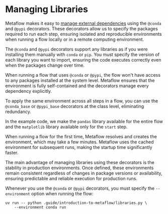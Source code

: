 # Managing Libraries

Metaflow makes it easy to [manage external dependencies](https://docs.metaflow.org/scaling/dependencies/libraries) using the `@conda` and `@pypi` decorators. These decorators allow us to specify the packages required to run each step, ensuring isolated and reproducible environments when running a flow locally or in a remote computing environment.

The `@conda` and `@pypi` decorators support any libraries as if you were installing them manually with `conda` or `pip`. You must specify the version of each library you want to import, ensuring the code executes correctly even when the packages change over time.

When running a flow that uses `@conda` or `@pypi`, the flow won't have access to any packages installed at the system level. Metaflow ensures that the environment is fully self-contained and the decorators manage every dependency explicitly.

To apply the same environment across all steps in a flow, you can use the `@conda_base` or `@pypi_base` decorators at the class level, eliminating redundancy.

In the example code, we make the `pandas` library available for the entire flow and the `matplotlib` library available only for the `start` step.

When running a flow for the first time, Metaflow resolves and creates the environment, which may take a few minutes. Metaflow uses the cached environment for subsequent runs, making the startup time significantly faster.

The main advantage of managing libraries using these decorators is the stability in production environments. Once defined, these environments remain consistent regardless of changes in package versions or availability, ensuring predictable and reliable execution for production runs.

Whenever you use the `@conda` or `@pypi` decorators, you must specify the `--environment` option when running the flow:

```shell
uv run -- python .guide/introduction-to-metaflow/libraries.py \
    --environment conda run
```
